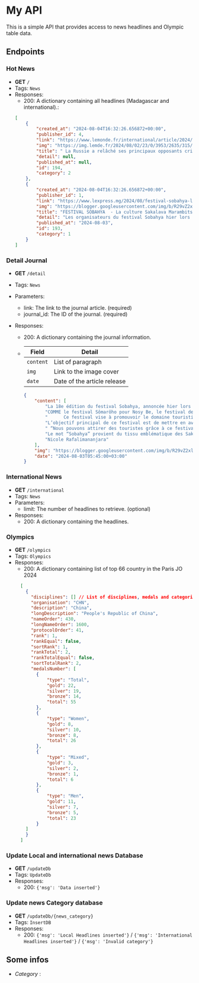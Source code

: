 # My API

This is a simple API that provides access to news headlines and Olympic table data.

## Endpoints

### Hot News

-   **GET** `/`
-   Tags: `News`
-   Responses:
    -   200: A dictionary containing all headlines (Madagascar and international).:
    ```json
    [
        {
            "created_at": "2024-08-04T16:32:26.656872+00:00",
            "publisher_id": 4,
            "link": "https://www.lemonde.fr/international/article/2024/08/02/moscou-a-relache-ses-principaux-opposants-critiques-de-la-guerre_6264920_3210.html",
            "img": "https://img.lemde.fr/2024/08/02/23/0/3953/2635/315/210/75/0/ba0b58b_1722584028037-694222.jpg",
            "title": " La Russie a relâché ses principaux opposants critiques de la guerre  ",
            "detail": null,
            "published_at": null,
            "id": 194,
            "category": 2
        },
        {
            "created_at": "2024-08-04T16:32:26.656872+00:00",
            "publisher_id": 1,
            "link": "https://www.lexpress.mg/2024/08/festival-sobahya-la-culture-sakalava.html",
            "img": "https://blogger.googleusercontent.com/img/b/R29vZ2xl/AVvXsEi7Ch41GvuVqaKvpKRiVXw9Z4Tzfj5ScGjx7BoHrWEaCnzP_Is4doxJFlAGtgFlpPJHQHz5J77ydxWlOPMriamt1UJmus37puM33RhgpSJ2BQu7puJXPKGRpTlUnVPqwgQeumzIAb_z-QAuRCy3os2M2snv4m-tXr7jxv-2FGT2d8n-wIKsJVbaYMsO2g3M/w72-h72-p-k-no-nu/1722615983132.jpg",
            "title": "FESTIVAL SOBAHYA  - La culture Sakalava Marambitsy sous divers angles",
            "detail": "Les organisateurs du festival Sobahya hier lors de la rencontre avec la presse au Telma Analakel…",
            "published_at": "2024-08-03",
            "id": 193,
            "category": 1
        }
    ]
    ```

### Detail Journal

-   **GET** `/detail`
-   Tags: `News`
-   Parameters:
    -   link: The link to the journal article. (required)
    -   journal_id: The ID of the journal. (required)
-   Responses:

    -   200: A dictionary containing the journal information.
    -   | Field     | Detail                      |
        | --------- | --------------------------- |
        | `content` | List of paragraph           |
        | `img`     | Link to the image cover     |
        | `date`    | Date of the article release |

        ```json
        {
            "content": [
                "La 18e édition du festival Sobahya, annoncée hier lors d’une conférence de presse à Analakely, se tiendra du 9 au 11 août à Katsepy pour mettre en lumière la culture Marambitsy.",
                "COMME le festival Sômarôho pour Nosy Be, le festival des Baleines pour Sainte-Marie, le festival Dola Beach pour Vatomandry, ou encore le festival Waka Waka pour Sambava, le Festival Sobahya de la région Boeny se prépare à enchanter les touristes pour sa 18e édition, qui se tiendra du 9 au 11 août à Katsepy. ",
                "      Ce festival vise à promouvoir le domaine touristique de Katsepy ainsi que la richesse culturelle du peuple Sakalava de Marambitsy à travers diverses activités. “Katsepy est la porte d’entrée de la région Marambitsy. Toute la culture de Marambitsy se reflète dans l’art culinaire, notamment grâce à l’ingrédient phare comme le coco, ainsi que dans les danses comme le Jijy, les stands d’exposition, les jeux traditionnels comme le moraingy, et les spectacles, y compris des défilés de mode présentant les tenues traditionnelles Sakalava”, explique Mokhtar Salim Andriatomanga, le gouverneur de la région Boeny, lors de la conférence de presse tenue au Rooftop Analakely en collaboration avec Telma Madagascar.",
                "L’objectif principal de ce festival est de mettre en avant la culture de Marambitsy et de la faire découvrir aux touristes, qu’ils soient locaux ou étrangers, en cette période de vacances où Mahajanga est une destination privilégiée à Madagascar.",
                " “Nous pouvons attirer des touristes grâce à ce festival. En collaboration avec les grands et moyens hôtels de Mahajanga, ce festival offre une occasion unique de découvrir la richesse culturelle et touristique de Marambitsy. Des navettes gratuites seront mises à disposition pour les déplacements entre Mahajanga et Katsepy pendant l’événement», souligne Eric Razafimaitra, représentant de l’Office régional du tourisme de Boeny.",
                "Le mot “Sobahya” provient du tissu emblématique des Sakalava et reflète l’histoire de l’Ampanjaka. Pour cette édition, des artistes de Mayotte comme Komo de Mayotte et Choc Choc de Mayotte, ainsi que des artistes locaux tels que Jean-Aimé et Matolahy, ont été invités à se produire. “Il y aura également un concours original pour élire le participant le plus moche”, ajoute Tantely Fanja Rafaraharinivo, directeur régional de la Communication et de la Culture de Boeny. Il est important de noter qu’à Katsepy, la consommation de certains aliments, tels que les pistaches, le porc et l’alcool, est interdite.",
                "Nicole Rafalimananjara"
            ],
            "img": "https://blogger.googleusercontent.com/img/b/R29vZ2xl/AVvXsEi7Ch41GvuVqaKvpKRiVXw9Z4Tzfj5ScGjx7BoHrWEaCnzP_Is4doxJFlAGtgFlpPJHQHz5J77ydxWlOPMriamt1UJmus37puM33RhgpSJ2BQu7puJXPKGRpTlUnVPqwgQeumzIAb_z-QAuRCy3os2M2snv4m-tXr7jxv-2FGT2d8n-wIKsJVbaYMsO2g3M/s16000/1722615983132.jpg",
            "date": "2024-08-03T05:45:00+03:00"
        }
        ```

### International News

-   **GET** `/international`
-   Tags: `News`
-   Parameters:
    -   limit: The number of headlines to retrieve. (optional)
-   Responses:
    -   200: A dictionary containing the headlines.

### Olympics

-   **GET** `/olympics`
-   Tags: `Olympics`
-   Responses:
    -   200: A dictionary containing list of top 66 country in the Paris JO 2024
    ```json
      [
        {
          "disciplines": [] // List of disciplines, medals and categories
          "organisation": "CHN",
          "description": "China",
          "longDescription": "People's Republic of China",
          "nameOrder": 430,
          "longNameOrder": 1600,
          "protocolOrder": 41,
          "rank": 1,
          "rankEqual": false,
          "sortRank": 1,
          "rankTotal": 2,
          "rankTotalEqual": false,
          "sortTotalRank": 2,
          "medalsNumber": [
            {
                "type": "Total",
                "gold": 22,
                "silver": 19,
                "bronze": 14,
                "total": 55
            },
            {
                "type": "Women",
                "gold": 8,
                "silver": 10,
                "bronze": 8,
                "total": 26
            },
            {
                "type": "Mixed",
                "gold": 3,
                "silver": 2,
                "bronze": 1,
                "total": 6
            },
            {
                "type": "Men",
                "gold": 11,
                "silver": 7,
                "bronze": 5,
                "total": 23
            }
        ]
        }
      ]
    ```

### Update Local and international news Database

-   **GET** `/updateDb`
-   Tags: `UpdateDb`
-   Responses:
    -   200: `{'msg': 'Data inserted'}`

### Update news Category database

-   **GET** `/updateDb/{news_category}`
-   Tags: `InsertDB`
-   Responses:
    -   200: `{'msg': 'Local Headlines inserted'}` / `{'msg': 'International Headlines inserted'}` / `{'msg': 'Invalid category'}`

## Some infos

-   _Category_ :
